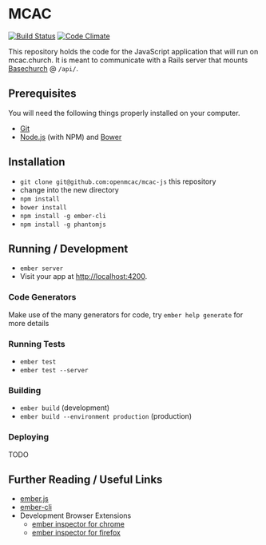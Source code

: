 # MCAC

[![Build Status](https://travis-ci.org/openmcac/mcac-js.svg)](https://travis-ci.org/openmcac/mcac-js)
[![Code Climate](https://codeclimate.com/github/openmcac/mcac-js/badges/gpa.svg)](https://codeclimate.com/github/openmcac/mcac-js)

This repository holds the code for the JavaScript application that will run on
mcac.church. It is meant to communicate with a Rails server that mounts
[Basechurch][b] @ `/api/`.

[b]: http://github.com/openmcac/basechurch

## Prerequisites

You will need the following things properly installed on your computer.

* [Git](http://git-scm.com/)
* [Node.js](http://nodejs.org/) (with NPM) and [Bower](http://bower.io/)

## Installation

* `git clone git@github.com:openmcac/mcac-js` this repository
* change into the new directory
* `npm install`
* `bower install`
* `npm install -g ember-cli`
* `npm install -g phantomjs`


## Running / Development

* `ember server`
* Visit your app at [http://localhost:4200](http://localhost:4200).

### Code Generators

Make use of the many generators for code, try `ember help generate` for more details

### Running Tests

* `ember test`
* `ember test --server`

### Building

* `ember build` (development)
* `ember build --environment production` (production)

### Deploying

TODO

## Further Reading / Useful Links

* [ember.js](http://emberjs.com/)
* [ember-cli](http://www.ember-cli.com/)
* Development Browser Extensions
  * [ember inspector for chrome](https://chrome.google.com/webstore/detail/ember-inspector/bmdblncegkenkacieihfhpjfppoconhi)
  * [ember inspector for firefox](https://addons.mozilla.org/en-US/firefox/addon/ember-inspector/)


